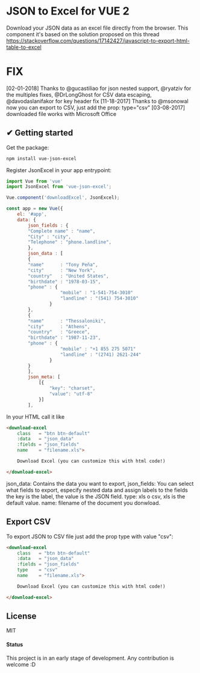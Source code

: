 # JSON to Excel for VUE 2
Download your JSON data as an excel file directly from the browser. This component it's based on the solution proposed on this thread https://stackoverflow.com/questions/17142427/javascript-to-export-html-table-to-excel

# FIX
[02-01-2018] Thanks to @gucastiliao for json nested support, @ryatziv for the multiples fixes, @DrLongGhost for CSV data escaping, @davodaslanifakor for key header fix
[11-18-2017] Thanks to @msonowal now you can export to CSV, just add the prop: type="csv"
[03-08-2017] downloaded file works with Microsoft Office


## ✔ Getting started

Get the package:
```bash
npm install vue-json-excel
```

Register JsonExcel in your app entrypoint:
```js
import Vue from 'vue'
import JsonExcel from 'vue-json-excel';

Vue.component('downloadExcel', JsonExcel);

const app = new Vue({
	el: '#app',
	data: {
		json_fields : {
	    "Complete name" : "name",
	    "City" : "city",
	    "Telephone" : "phone.landline",
		},
		json_data : [
	    {
        "name"      : "Tony Peña",
        "city"      : "New York",
        "country"   : "United States",
        "birthdate" : "1978-03-15",
        "phone" : {
					"mobile" : "1-541-754-3010"
					"landline" : "(541) 754-3010"
				}
	    },
	    {
        "name"      : "Thessaloniki",
        "city"      : "Athens",
        "country"   : "Greece",
        "birthdate" : "1987-11-23",
        "phone" : {
					"mobile" : "+1 855 275 5071"
					"landline" : "(2741) 2621-244"
				}
	    }
		],
		json_meta: [
			[{
				"key": "charset",
				"value": "utf-8"
			}]
		],
```

In your HTML call it like

```html
<download-excel
	class   = "btn btn-default"
	:data   = "json_data"
	:fields = "json_fields"
	name    = "filename.xls">

	Download Excel (you can customize this with html code!)

</download-excel>
```
json_data: Contains the data you want to export,
json_fields: You can select what fields to export, especify nested data and assign labels to the fields
the key is the label, the value is the JSON field.
type: xls o csv, xls is the default value.
name: filename of the document you donwload.

## Export CSV
To export JSON to CSV file just add the prop type with value "csv":

```html
<download-excel
	class   = "btn btn-default"
	:data   = "json_data"
	:fields = "json_fields"
	type    = "csv"
	name    = "filename.xls">

	Download Excel (you can customize this with html code!)

</download-excel>
```


## License
MIT



#### Status
This project is in an early stage of development. Any contribution is welcome :D
